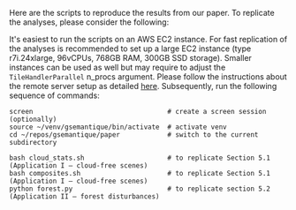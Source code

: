 Here are the scripts to reproduce the results from our paper. To replicate the analyses, please consider the following:

It's easiest to run the scripts on an AWS EC2 instance. For fast replication of the analyses is recommended to set up a large EC2 instance (type r7i.24xlarge, 96vCPUs, 768GB RAM, 300GB SSD storage). Smaller instances can be used as well but may require to adjust the `TileHandlerParallel` n_procs argument. Please follow the instructions about the remote server setup as detailed [here](../README.md#b-cloud-based-setup). Subsequently, run the following sequence of commands:

```
screen                                  # create a screen session (optionally)
source ~/venv/gsemantique/bin/activate  # activate venv
cd ~/repos/gsemantique/paper            # switch to the current subdirectory

bash cloud_stats.sh                     # to replicate Section 5.1 (Application I – cloud-free scenes)
bash composites.sh                      # to replicate Section 5.1 (Application I – cloud-free scenes)
python forest.py                        # to replicate section 5.2 (Application II – forest disturbances)
```